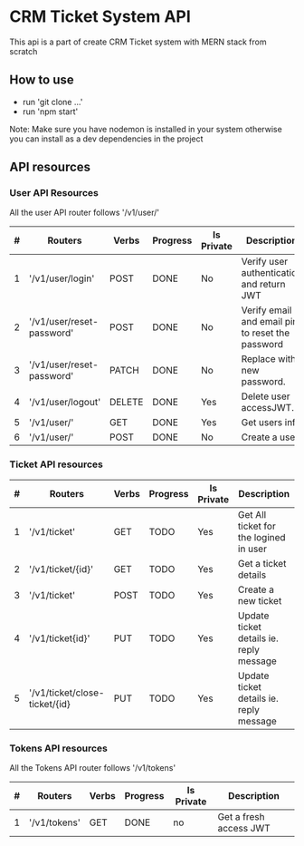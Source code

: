 # CRM Ticket System API

This api is a part of create CRM Ticket system with MERN stack from scratch

## How to use

- run 'git clone ...'
- run 'npm start'

Note: Make sure you have nodemon is installed in your system otherwise you can install as a dev dependencies in the project

## API resources

### User API Resources

All the user API router follows '/v1/user/'

| #     | Routers                          | Verbs  | Progress | Is Private | Description                                      |
| ----- | -------------------------------- | ------ | -------- | ---------- | ------------------------------------------------ |
| 1     | '/v1/user/login'                 | POST   | DONE     | No         | Verify user authentication and return JWT        |
| 2     | '/v1/user/reset-password'        | POST   | DONE     | No         | Verify email and email pin to reset the password |
| 3     | '/v1/user/reset-password'        | PATCH  | DONE     | No         | Replace with new password.                       |
| 4     | '/v1/user/logout'                | DELETE | DONE     | Yes        | Delete user accessJWT.                           |
| 5     | '/v1/user/'                      | GET    | DONE     | Yes        | Get users info                                   |
| 6     | '/v1/user/'                      | POST   | DONE     | No         | Create a user                                    |

### Ticket API resources

| #     | Routers                          | Verbs | Progress | Is Private | Description                                      |
| ----- | -------------------------------- | ----- | -------- | ---------- | ------------------------------------------------ |
| 1     | '/v1/ticket'                     | GET   | TODO     |Yes         | Get All ticket for the logined in user           |
| 2     | '/v1/ticket/{id}'                | GET   | TODO     |Yes         | Get a ticket details                             |
| 3     | '/v1/ticket'                     | POST  | TODO     |Yes         | Create a new ticket                              |
| 4     | '/v1/ticket{id}'                 | PUT   | TODO     |Yes         | Update ticket details ie. reply message          |
| 5     | '/v1/ticket/close-ticket/{id}    | PUT   | TODO     |Yes         | Update ticket details ie. reply message          |

### Tokens API resources

All the Tokens API router follows '/v1/tokens'

| #     | Routers                          | Verbs | Progress | Is Private | Description                                      |
| ----- | -------------------------------- | ----- | -------- | ---------- | ------------------------------------------------ |
| 1     | '/v1/tokens'                     | GET   | DONE     |no          | Get a fresh access JWT                           |